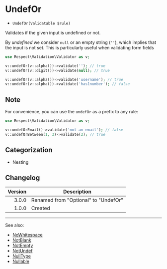 # UndefOr

- `UndefOr(Validatable $rule)`

Validates if the given input is undefined or not.

By _undefined_ we consider `null` or an empty string (`''`), which implies that the input is not set. This is particularly useful when validating form fields

```php
use Respect\Validation\Validator as v;

v::undefOr(v::alpha())->validate(''); // true
v::undefOr(v::digit())->validate(null); // true

v::undefOr(v::alpha())->validate('username'); // true
v::undefOr(v::alpha())->validate('has1number'); // false
```

## Note

For convenience, you can use the `undefOr` as a prefix to any rule:

```php
use Respect\Validation\Validator as v;

v::undefOrEmail()->validate('not an email'); // false
v::undefOrBetween(1, 3)->validate(2); // true
```

## Categorization

- Nesting

## Changelog

| Version | Description                          |
|--------:|--------------------------------------|
|   3.0.0 | Renamed from "Optional" to "UndefOr" |
|   1.0.0 | Created                              |

***
See also:

- [NoWhitespace](NoWhitespace.md)
- [NotBlank](NotBlank.md)
- [NotEmpty](NotEmpty.md)
- [NotUndef](NotUndef.md)
- [NullType](NullType.md)
- [Nullable](Nullable.md)
